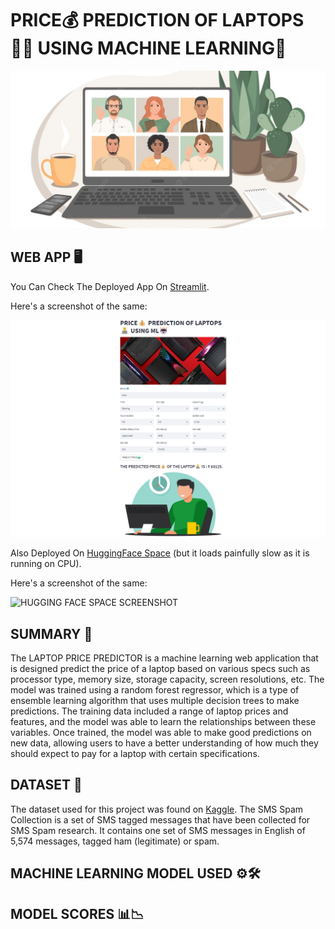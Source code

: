 # PRICE💰 PREDICTION OF LAPTOPS👨‍💻 USING MACHINE LEARNING🤖
![Display Image](https://github.com/amanastro7/lappy-price-prediction-using-ml/blob/main/images/gh_laptops.jpeg)



## WEB APP 🖥️
You Can Check The Deployed App On [Streamlit](https://amanastro7-lappy-price-prediction-using-ml-lappy-6ilv4i.streamlit.app/).

Here's a screenshot of the same:

![STREAMLIT SCREENSHOT](https://github.com/amanastro7/lappy-price-prediction-using-ml/blob/main/images/lappy_st.png)

Also Deployed On [HuggingFace Space](https://huggingface.co/spaces/amanastro07/sms-email-spam-clsfr)
(but it loads painfully slow as it is running on CPU).

Here's a screenshot of the same:

![HUGGING FACE SPACE SCREENSHOT]()



## SUMMARY 📝
The LAPTOP PRICE PREDICTOR is a machine learning web application that is designed predict the price of a laptop based on various specs such as processor type, memory size, storage capacity, screen resolutions, etc. The model was trained using a random forest regressor, which is a type of ensemble learning algorithm that uses multiple decision trees to make predictions. The training data included a range of laptop prices and features, and the model was able to learn the relationships between these variables. Once trained, the model was able to make good predictions on new data, allowing users to have a better understanding of how much they should expect to pay for a laptop with certain specifications.



## DATASET 📁
The dataset used for this project was found on [Kaggle](https://www.kaggle.com/datasets/uciml/sms-spam-collection-dataset). The SMS Spam Collection is a set of SMS tagged messages that have been collected for SMS Spam research. It contains one set of SMS messages in English of 5,574 messages, tagged ham (legitimate) or spam.



## MACHINE LEARNING MODEL USED ⚙️🛠️



## MODEL SCORES 📊📉
